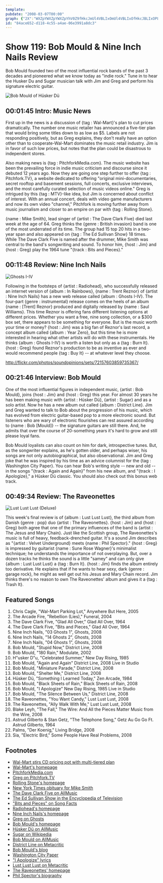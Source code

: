```yaml
---
template: 
pubdate: "2008-03-07T00:00"
graph: {"2X":"WXZpYWXZpYWXZpYhV0Z9fHkcJmUl4VBLIxOmUl4VBLIxOfHkcJBLIxOPLXP2BLIxOUdyKZ","JO":"VJe9zp94wxeKzWxp94wxeKzWxhDB3VcbClqeKzWxX6cfdgMit697qipBHm1G","10A":"SAZxHowbvQSAZxHf6o7ySAZxHskYYySN41FowbvQBD5UhSN41FBD5UhsG1YrBD5UhOZylE","2AM":"JwLM7qSK339MGtlJwLM7JwLM7uHKJbJwLM7yhPS7JwLM7rmA0TBJK8KJwLM7BQsAMX6cfdBHm1GgMit6"}
id: "84ace652-d118-4c55-a4ae-06e3991a8dc3"
---
```






# Show 119: Bob Mould & Nine Inch Nails Review

Bob Mould founded two of the most influential rock bands of the past 3 decades and pioneered what we know today as "indie rock." Tune in to hear the Husker Du and Sugar musician talk with Jim and Greg and perform his signature electric guitar.

![Bob Mould of Hüsker Dü](https://static.soundopinions.org/images/2008/bobmould.jpg)



## 00:01:45 Intro: Music News

First up in the news is a discussion of {tag : Wal-Mart}'s plan to cut prices dramatically. The number one music retailer has announced a five-tier plan that would bring some titles down to as low as $5. Labels are not responding positively, but as Greg explains, they don't really have an option other than to cooperate-Wal-Mart dominates the music retail industry. Jim is in favor of such low prices, but notes that the plan could be disastrous to independent stores.

Also making news is {tag : PitchforkMedia.com}. The music website has been the prevailing force in indie music criticism and discourse since it debuted 12 years ago. Now they are going one step further to offer {tag : Pitchfork.TV}, a website dedicated to offering "original mini-documentaries, secret rooftop and basement sessions, full concerts, exclusive interviews, and the most carefully curated selection of music videos online." Greg is intrigued by this {tag : MTV}-like idea, but Jim is concerned about conflict of interest. With an annual concert, deals with video game manufacturers and now its own video "channel," Pitchfork is moving further away from music journalism and closer to an empire on par with {tag : Rolling Stone}.

{name : Mike Smith}, lead singer of {artist : The Dave Clark Five} died last week at the age of 64. Greg thinks the {genre : British invasion} band is one of the most underrated of its time. The group had 15 top 20 hits in a two-year span and also appeared on {tag : The Ed Sullivan Show} 18 times. While The Dave Clark Five is named after the drummer, Mike Smith was central to the band's songwriting and sound. To honor him, {host : Jim} and {host : Greg} play the 1964 tune "{track : Bits and Pieces}."



## 00:11:48 Review: Nine Inch Nails

![Ghosts I-IV](https://static.soundopinions.org/assets/119/JO0.jpg)

Following in the footsteps of {artist : Radiohead}, who successfully released an internet version of {album : In Rainbows}, {name : Trent Reznor} of {artist : Nine Inch Nails} has a new web release called {album : Ghosts I-IV}. The four-part {genre : instrumental} release comes on the heels of an album {name : [Trent] Reznor} produced and digitally released by {name : Saul Williams}. This time Reznor is offering fans different listening options at different prices. Whether you want a free, nine song collection, or a $300 box set, there appears to be something for everyone. But is the music worth your time or money? {host : Jim} was a big fan of Reznor's last record, a concept album called {album : Year Zero}, but this time he is more interested in hearing what other artists will do with these instrumentals. He thinks {album : Ghosts I-IV} is worth a listen but only as a {tag : Burn It}. {host : Greg} found Reznor's production to be as inventive as ever and would recommend people {tag : Buy It} -- at whatever level they choose.

http://flickr.com/photos/soundopinions/sets/72157603859735367/



## 00:21:46 Interview: Bob Mould

One of the most influential figures in independent music, {artist : Bob Mould}, joins {host : Jim} and {host : Greg} this year. For almost 30 years he has been making music with {artist : Hüsker Dü}, {artist : Sugar} and as a solo artist. Now he has a new album out called {album : District Line}. Jim and Greg wanted to talk to Bob about the progression of his music, which has evolved from electric guitar-based pop to a more electronic sound. But listeners who are wary of electronic flourishes can rest assured according to {name : Bob [Mould]} -- the signature guitars are still there. And, he admits that over the course of 20-something years it's hard to grow and still please loyal fans.

Bob Mould loyalists can also count on him for dark, introspective tunes. But, as the songwriter explains, as he's gotten older, and perhaps wiser, his songs are not only autobiographical, but also observational. Jim and Greg joke that he was inspired by his time as an advice columnist for the {tag : Washington City Paper}. You can hear Bob's writing style -- new and old -- in the songs "{track : Again and Again}" from his new album, and "{track : I Apologize}," a Hüsker Dü classic. You should also check out this bonus web track.



## 00:49:34 Review: The Raveonettes

![Lust Lust Lust (Deluxe)](https://static.soundopinions.org/assets/119/2AM0.jpg)

This week's final review is of {album : Lust Lust Lust}, the third album from Danish {genre : pop} duo {artist : The Raveonettes}. {host : Jim} and {host : Greg} both agree that one of the primary influences of the band is {artist : The Jesus and Mary Chain}. Just like the Scottish group, The Raveonettes's music is full of heavy, feedback-drenched guitar. It's a sound Jim describes as "{artist : Velvet Underground} meets {name : Phil Spector}." {host : Greg} is impressed by guitarist {name : Sune Rose Wagner}'s minimalist technique; he understands the importance of not overplaying. But, over a dozen tracks he thinks the sound is a little "samey" and can only give {album : Lust Lust Lust} a {tag : Burn It}. {host : Jim} finds the album entirely too derivative. He explains that if he wants to hear sexy, dark {genre : garage rock}, he might as well get out his Jesus and Mary Chain record. Jim thinks there's no reason to own The Raveonettes' album and gives it a {tag : Trash It}.



## Featured Songs

1. Chris Cagle, "Wal-Mart Parking Lot," Anywhere But Here, 2005
2. The Arcade Fire, "Rebellion (Lies)," Funeral, 2004
3. The Dave Clark Five, "Glad All Over," Glad All Over, 1964
4. The Dave Clark Five, "Bits and Pieces," Glad All Over, 1964
5. Nine Inch Nails, "03 Ghosts 1", Ghosts, 2008
6. Nine Inch Nails, "14 Ghosts 2", Ghosts, 2008
7. Nine Inch Nails, "04 Ghosts 1", Ghosts, 2008
8. Bob Mould, "Stupid Now," District Line, 2008
9. Bob Mould, "180 Rain," Modulate, 2002
10. H"usker D"u, "Celebrated Summer," New Day Rising, 1985
11. Bob Mould, "Again and Again" District Line, 2008 Live in Studio
12. Bob Mould, "Miniature Parade," District Line, 2008
13. Bob Mould, "Shelter Me," District Line, 2008
14. Hüsker Dü, "Something I Learned Today," Zen Arcade, 1984
15. Bob Mould, "Black Sheets of Rain," Black Sheets of Rain, 2008
16. Bob Mould, "I Apologize" New Day Rising, 1985 Live in Studio
17. Bob Mould, "The Silence Between Us," District Line, 2008
18. The Raveonettes, "You Want Candy," Lust Lust Lust, 2008
19. The Raveonettes, "Ally Walk With Me," Lust Lust Lust, 2008
20. Blake Leyh, "The Fall," The Wire: And All the Pieces Matter Music from the Wire, 2008
21. Astrud Gilberto & Stan Getz, "The Telephone Song," Getz Au Go Go Ft. Astrud Gilberto, 1964
22. Palms, "Der Koenig," Living Bridge, 2008
23. Sia, "Electric Bird," Some People Have Real Problems, 2008



## Footnotes

- [Wal-Mart stirs CD pricing pot with multi-tiered plan](http://www.reuters.com/article/industryNews/idUSN0159848820080302)
- [Wal-Mart's homepage](http://www.walmart.com/catalog/catalog.gsp?cat=202050)
- [PitchforkMedia.com](http://www.pitchforkmedia.com/)
- [Greg on Pitchfork.TV](http://leisureblogs.chicagotribune.com/turn_it_up/2008/03/pitchfork-to-la.html)
- [Rolling Stone's homepage](http://www.rollingstone.com/)
- [New York Times obituary for Mike Smith](http://www.nytimes.com/2008/02/29/arts/music/29smith.html?_r=1&hp&oref=slogin)
- [The Dave Clark Five on AllMusic](http://www.allmusic.com/artist/the-dave-clark-five-mn0000785611)
- [The Ed Sullivan Show in the Encyclopedia of Television](http://www.museum.tv/archives/etv/E/htmlE/edsullivans/edsullivans.htm)
- ["Bits and Pieces" on Song Facts](http://www.songfacts.com/detail.php?id=4351)
- [Radiohead's homepage](http://www.radiohead.com/)
- [Nine Inch Nails's homepage](http://www.nin.com/)
- [Greg on Ghosts](http://leisureblogs.chicagotribune.com/turn_it_up/2008/03/nine-inch-nails.html)
- [Bob Mould's homepage](http://www.bobmould.com/)
- [Hüsker Dü on AllMusic](http://www.allmusic.com/cg/amg.dll?p=amg&sql=11:fifexqe5ldae)
- [Sugar on Wikipedia](http://en.wikipedia.org/wiki/Sugar_(band))
- [Bob Mould on AllMusic](http://www.allmusic.com/artist/bob-mould-mn0000058386)
- [District Line on Metacritic](http://www.metacritic.com/music/artists/mouldbob/districtline?q=district%20line)
- [Bob Mould's blog](http://modulate.blogspot.com/)
- [Washington City Paper](http://www.washingtoncitypaper.com/)
- ["I Apologize" lyrics](http://www.lyricstime.com/husker-du-i-apologize-lyrics.html)
- [Lust Lust Lust on Metacritic](http://www.metacritic.com/music/artists/raveonettes/lustlustlust?q=lust%20lust%20lust)
- [The Raveonettes' homepage](http://www.theraveonettes.com/)
- [Phil Spector's biography](http://www.history-of-rock.com/spector.htm)